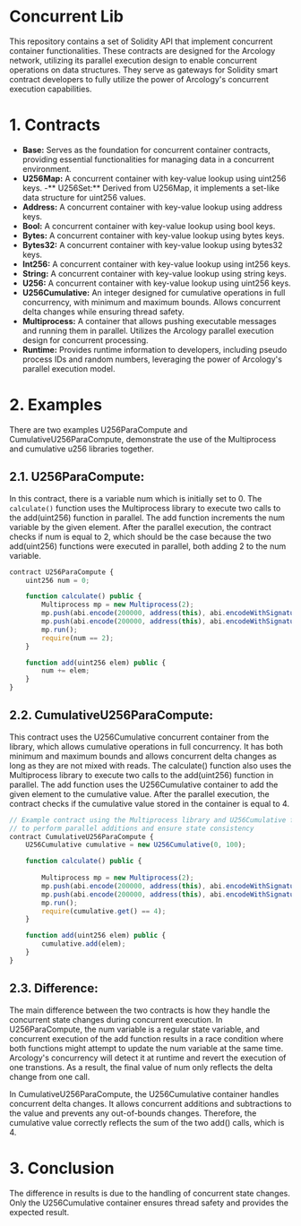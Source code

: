 # Concurrent Lib 
This repository contains a set of Solidity API that implement concurrent container functionalities. These contracts are designed for the Arcology network, utilizing its parallel execution design to enable concurrent operations on data structures. They serve as gateways for Solidity smart contract developers to fully utilize the power of Arcology's concurrent execution capabilities.

# 1. Contracts
- **Base:** Serves as the foundation for concurrent container contracts, providing essential functionalities for managing data in a concurrent environment.
- **U256Map:** A concurrent container with key-value lookup using uint256 keys.
-** U256Set:** Derived from U256Map, it implements a set-like data structure for uint256 values.
- **Address:** A concurrent container with key-value lookup using address keys.
- **Bool:** A concurrent container with key-value lookup using bool keys.
- **Bytes:** A concurrent container with key-value lookup using bytes keys.
- **Bytes32:** A concurrent container with key-value lookup using bytes32 keys.
- **Int256:** A concurrent container with key-value lookup using int256 keys.
- **String:** A concurrent container with key-value lookup using string keys.
- **U256:** A concurrent container with key-value lookup using uint256 keys.
- **U256Cumulative:** An integer designed for cumulative operations in full concurrency, with minimum and maximum bounds. Allows concurrent delta changes while ensuring thread safety. 
- **Multiprocess:** A container that allows pushing executable messages and running them in parallel. Utilizes the Arcology parallel execution design for concurrent processing.
- **Runtime:** Provides runtime information to developers, including pseudo process IDs and random numbers, leveraging the power of Arcology's parallel execution model.

# 2. Examples

There are two examples  U256ParaCompute and CumulativeU256ParaCompute, demonstrate the use of the Multiprocess and cumulative u256 libraries together.

## 2.1. U256ParaCompute:
In this contract, there is a variable num which is initially set to 0. The `calculate()` function uses the Multiprocess library to execute two calls to the add(uint256) function in parallel. The add function increments the num variable by the given element. After the parallel execution, the contract checks if num is equal to 2, which should be the case because the two add(uint256) functions were executed in parallel, both adding 2 to the num variable.

```js
contract U256ParaCompute {
    uint256 num = 0;

    function calculate() public {     
        Multiprocess mp = new Multiprocess(2);                            // Create Multiprocess instance with 2 threads         
        mp.push(abi.encode(200000, address(this), abi.encodeWithSignature("add(uint256)", 2))); // First function call    
        mp.push(abi.encode(200000, address(this), abi.encodeWithSignature("add(uint256)", 2))); // Second function call    
        mp.run(); 					                                                            // Call the function in parallel
        require(num == 2);                                                                      // Ensure that the 'num' variable is 2
    }

    function add(uint256 elem) public {                                   // Perform addition to the 'num' variable
        num += elem;
    }  
}
```

##  2.2. CumulativeU256ParaCompute:
This contract uses the U256Cumulative concurrent container from the library, which allows cumulative operations in full concurrency. It has both minimum and maximum bounds and allows concurrent delta changes as long as they are not mixed with reads. The calculate() function also uses the Multiprocess library to execute two calls to the add(uint256) function in parallel. The add function uses the U256Cumulative container to add the given element to the cumulative value. After the parallel execution, the contract checks if the cumulative value stored in the container is equal to 4.

```js
// Example contract using the Multiprocess library and U256Cumulative for cumulative operations
// to perform parallel additions and ensure state consistency
contract CumulativeU256ParaCompute {
    U256Cumulative cumulative = new U256Cumulative(0, 100); 

    function calculate() public {
       
        Multiprocess mp = new Multiprocess(2);  							// Create Multiprocess instance with 2 threads
        mp.push(abi.encode(200000, address(this), abi.encodeWithSignature("add(uint256)", 2))); // Add the first function call         
        mp.push(abi.encode(200000, address(this), abi.encodeWithSignature("add(uint256)", 2))); // Add the second function call  
        mp.run();   																			// Call the functions in parallel
        require(cumulative.get() == 4);         							// Ensure that the cumulative value is 4
    }

    function add(uint256 elem) public { 
        cumulative.add(elem);                                               // Perform addition to the variable
    }  
}
```

##  2.3. Difference:

The main difference between the two contracts is how they handle the concurrent state changes during concurrent execution. In U256ParaCompute, the num variable is a regular state variable, and concurrent execution of the add function results in a race condition where both functions might attempt to update the num variable at the same time. Arcology's concurrency will detect it at runtime and revert the execution of one transtions. As a result, the final value of num only reflects the delta change from one call.

In CumulativeU256ParaCompute, the U256Cumulative container handles concurrent delta changes. It allows concurrent additions and subtractions to the value and prevents any out-of-bounds changes. Therefore, the cumulative value correctly reflects the sum of the two add() calls, which is 4.


#  3. Conclusion
The difference in results is due to the handling of concurrent state changes. Only the U256Cumulative container ensures thread safety and provides the expected result.

